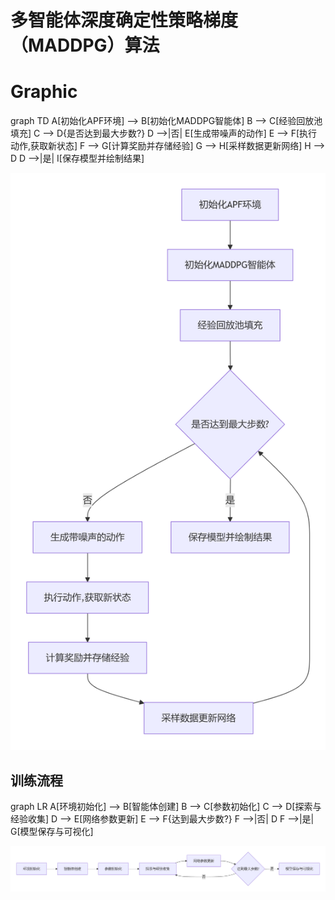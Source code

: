 # 多智能体深度确定性策略梯度（MADDPG）算法

# Graphic
graph TD
    A[初始化APF环境] --> B[初始化MADDPG智能体]
    B --> C[经验回放池填充]
    C --> D{是否达到最大步数?}
    D -->|否| E[生成带噪声的动作]
    E --> F[执行动作,获取新状态]
    F --> G[计算奖励并存储经验]
    G --> H[采样数据更新网络]
    H --> D
    D -->|是| I[保存模型并绘制结果]

![alt text](./Img/image.png)


## 训练流程
graph LR
    A[环境初始化] --> B[智能体创建]
    B --> C[参数初始化]
    C --> D[探索与经验收集]
    D --> E[网络参数更新]
    E --> F{达到最大步数?}
    F -->|否| D
    F -->|是| G[模型保存与可视化]


![alt text](Img/train_image.png)